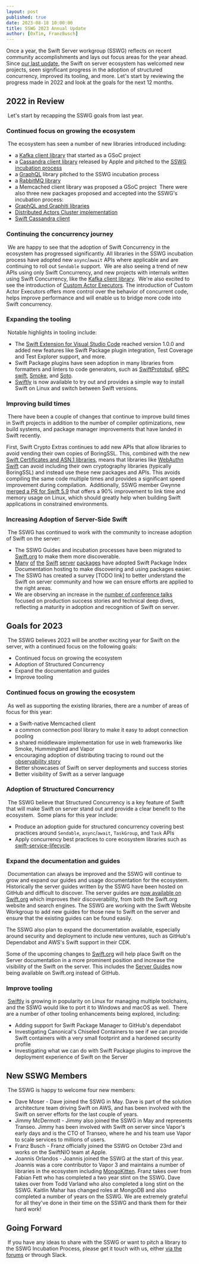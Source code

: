 ```yaml
---
layout: post
published: true
date: 2023-08-18 10:00:00
title: SSWG 2023 Annual Update
author: [0xTim, FranzBusch]
---
```


Once a year, the Swift Server workgroup (SSWG) reflects on recent community accomplishments and lays out focus areas for the year ahead.
​
Since [our last update](/blog/sswg-update/), the Swift on server ecosystem has welcomed new projects, seen significant progress in the adoption of structured concurrency, improved its tooling, and more. Let's start by reviewing the progress made in 2022 and look at the goals for the next 12 months.
​
## 2022 in Review
​
Let's start by recapping the SSWG goals from last year.
​
### Continued focus on growing the ecosystem
​
The ecosystem has seen a number of new libraries introduced including:
​
* a [Kafka client library](https://github.com/swift-server/swift-kafka-gsoc) that started as a GSoC project
* a [Cassandra client library](https://github.com/apple/swift-cassandra-client) released by Apple and pitched to the [SSWG incubation process](/sswg/incubation-process.html)
* a [GraphQL](https://github.com/GraphQLSwift/GraphQL) library pitched to the SSWG incubation process
* a [RabbitMQ library](https://github.com/funcmike/rabbitmq-nio)
* a Memcached client library was proposed a GSoC project
​
There were also three new packages proposed and accepted into the SSWG's incubation process:
​
* [GraphQL and Graphiti libraries](https://github.com/swift-server/sswg/blob/main/proposals/0019-graphql.md)
* [Distributed Actors Cluster implementation](https://github.com/swift-server/sswg/blob/main/proposals/0020-distributed-actor-cluster.md)
* [Swift Cassandra client](https://github.com/swift-server/sswg/blob/main/proposals/0021-swift-cassandra-client.md)
​
### Continuing the concurrency journey
​
We are happy to see that the adoption of Swift Concurrency in the ecosystem has progressed significantly. All libraries in the SSWG incubation process have adopted new `async`/`await` APIs where applicable and are continuing to roll out `Sendable` support.
​
We are also seeing a trend of new APIs using only Swift Concurrency, and new projects with internals written using Swift Concurrency, like the [Kafka client library](https://github.com/swift-server/swift-kafka-gsoc).
​
We're also excited to see the introduction of [Custom Actor Executors](https://github.com/apple/swift-evolution/blob/main/proposals/0392-custom-actor-executors.md). The introduction of Custom Actor Executors offers more control over the behavior of concurrent code, helps improve performance and will enable us to bridge more code into Swift concurrency.
​
### Expanding the tooling
​
Notable highlights in tooling include:
​
* The [Swift Extension for Visual Studio Code](https://marketplace.visualstudio.com/items?itemName=sswg.swift-lang) reached version 1.0.0 and added new features like Swift Package plugin integration, Test Coverage and Test Explorer support, and more.
* Swift Package plugins have seen adoption in many libraries from formatters and linters to code generators, such as [SwiftProtobuf](https://github.com/apple/swift-protobuf/tree/main/Plugins/SwiftProtobufPlugin), [gRPC swift](https://github.com/grpc/grpc-swift/tree/main/Plugins/GRPCSwiftPlugin), [Smoke](https://github.com/amzn/smoke-framework-application-generate/tree/main/Plugins), and [Soto](https://soto.codes/2022/12/build-plugin-experiments.html).
* [Swiftly](https://github.com/swift-server/swiftly) is now available to try out and provides a simple way to install Swift on Linux and switch between Swift versions.
​
### Improving build times
​
There have been a couple of changes that continue to improve build times in Swift projects in addition to the number of compiler optimizations, new build systems, and package manager improvements that have landed in Swift recently.

First, Swift Crypto Extras continues to add new APIs that allow libraries to avoid vending their own copies of BoringSSL. This, combined with the new [Swift Certificates and ASN.1 libraries](https://www.swift.org/blog/swift-certificates-and-asn1/), means that libraries like [WebAuthn Swift](https://github.com/swift-server/webauthn-swift) can avoid including their own cryptography libraries (typically BoringSSL) and instead use these new packages and APIs. This avoids compiling the same code multiple times and provides a significant speed improvement during compilation.
​
Additionally, SSWG member Gwynne [merged a PR for Swift 5.9](https://github.com/apple/swift/pull/64312) that offers a 90% improvement to link time and memory usage on Linux, which should greatly help when building Swift applications in constrained environments.
​
### Increasing Adoption of Server-Side Swift
​
The SSWG has continued to work with the community to increase adoption of Swift on the server:
​
* The SSWG Guides and incubation processes have been migrated to [Swift.org](http://Swift.org) to make them more discoverable.
* [Many](https://swiftpackageindex.com/swift-server/async-http-client/1.18.0/documentation/asynchttpclient) [of](https://swiftpackageindex.com/swift-server/RediStack/1.5.1/documentation/redistack) [the](https://swiftpackageindex.com/apple/swift-nio/2.58.0/documentation/nio) [Swift](https://swiftpackageindex.com/apple/swift-log/1.5.2/documentation/logging) [server](https://swiftpackageindex.com/apple/swift-metrics/2.4.1/documentation/coremetrics) [packages](https://swiftpackageindex.com/swift-server/swift-aws-lambda-runtime/1.0.0-alpha.1/documentation/awslambdaruntime) have adopted Swift Package Index Documentation hosting to make discovering and using packages easier.
* The SSWG has created a survey [TODO link] to better understand the Swift on server community and how we can ensure efforts are applied to the right areas.
* We are observing an increase in the [number of conference talks](https://www.youtube.com/watch?v=F40YSuXBjP8) focused on production success stories and technical deep dives, reflecting a maturity in adoption and recognition of Swift on server.
​
## Goals for 2023
​
The SSWG believes 2023 will be another exciting year for Swift on the server, with a continued focus on the following goals:
​
* Continued focus on growing the ecosystem
* Adoption of Structured Concurrency
* Expand the documentation and guides
* Improve tooling
​
### Continued focus on growing the ecosystem
​
As well as supporting the existing libraries, there are a number of areas of focus for this year:
​
* a Swift-native Memcached client
* a common connection pool library to make it easy to adopt connection pooling
* a shared middleware implementation for use in web frameworks like Smoke, Hummingbird and Vapor
* encouraging adoption of distributing tracing to round out the [observability story](https://swiftpackageindex.com/apple/swift-distributed-tracing/1.0.1/documentation/tracing)
* Better showcases of Swift on server deployments and success stories
* Better visibility of Swift as a server language
​
### Adoption of Structured Concurrency
​
The SSWG believe that Structured Concurrency is a key feature of Swift that will make Swift on server stand out and provide a clear benefit to the ecosystem.
​
Some plans for this year include:
​
* Produce an adoption guide for structured concurrency covering best practices around `Sendable`, `async`/`await`, `TaskGroup`, and `Task` APIs
* Apply concurrency best practices to core ecosystem libraries such as [swift-service-lifecycle](https://github.com/swift-server/swift-service-lifecycle).
​
### Expand the documentation and guides
​
Documentation can always be improved and the SSWG will continue to grow and expand our guides and usage documentation for the ecosystem. Historically the server guides written by the SSWG have been hosted on GitHub and difficult to discover. The server guides are [now available on Swift.org](/server/guides/) which improves their discoverability, from both the Swift.org website and search engines. The SSWG are working with the Swift Website Workgroup to add new guides for those new to Swift on the server and ensure that the existing guides can be found easily.

The SSWG also plan to expand the documentation available, especially around security and deployment to include new ventures, such as GitHub's Dependabot and AWS's Swift support in their CDK.

Some of the upcoming changes to [Swift.org](http://Swift.org) will help place Swift on the Server documentation in a more prominent position and increase the visibility of the Swift on the server. This includes the [Server Guides](https://www.swift.org/server/guides/) now being available on Swift.org instead of GitHub.
​
### Improve tooling
​
[Swiftly](https://github.com/swift-server/swiftly) is growing in popularity on Linux for managing multiple toolchains, and the SSWG would like to port it to Windows and macOS as well.
​
There are a number of other tooling enhancements being explored, including:
​
* Adding support for Swift Package Manager to GitHub's dependabot
* Investigating Canonical's Chiseled Containers to see if we can provide Swift containers with a very small footprint and a hardened security profile
* Investigating what we can do with Swift Package plugins to improve the deployment experience of Swift on the Server
​
## New SSWG Members
​
The SSWG is happy to welcome four new members:
​
* Dave Moser - Dave joined the SSWG in May. Dave is part of the solution architecture team driving Swift on AWS, and has been involved with the Swift on server efforts for the last couple of years.
* Jimmy McDermott - Jimmy also joined the SSWG in May and represents Transeo. Jimmy has been involved with Swift on server since Vapor's early days and is the CTO of Transeo, where he and his team use Vapor to scale services to millions of users.
* Franz Busch - Franz officially joined the SSWG on October 23rd and works on the SwiftNIO team at Apple.
* Joannis Orlandos - Joannis joined the SSWG at the start of this year. Joannis was a core contributor to Vapor 3 and maintains a number of libraries in the ecosystem including [MongoKitten](https://github.com/orlandos-nl/MongoKitten).
​
Franz takes over from Fabian Fett who has completed a two year stint on the SSWG. Dave takes over from Todd Varland who also completed a long stint on the SSWG. Kaitlin Mahar has changed roles at MongoDB and also completed a number of years on the SSWG. We are extremely grateful for all they've done in their time on the SSWG and thank them for their hard work!
​
## Going Forward
​
If you have any ideas to share with the SSWG or want to pitch a library to the SSWG Incubation Process, please get it touch with us, either [via the forums](https://forums.swift.org/new-message?groupname=swift-website-workgroup) or through Slack.